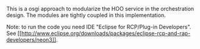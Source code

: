 This is a osgi approach to modularize the HOO service in the orchestration design. The modules are tightly coupled in this implementation.

Note: to run the code you need IDE "Eclipse for RCP/Plug-in Developers". See [[http://www.eclipse.org/downloads/packages/eclipse-rcp-and-rap-developers/neon3]].

